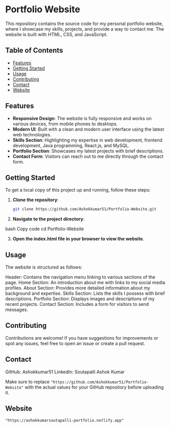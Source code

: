 # Portfolio Website

This repository contains the source code for my personal portfolio website, where I showcase my skills, projects, and provide a way to contact me. The website is built with HTML, CSS, and JavaScript.

## Table of Contents

- [Features](#features)
- [Getting Started](#getting-started)
- [Usage](#usage)
- [Contributing](#contributing)
- [Contact](#contact)
- [Website](#website)

## Features

- **Responsive Design**: The website is fully responsive and works on various devices, from mobile phones to desktops.
- **Modern UI**: Built with a clean and modern user interface using the latest web technologies.
- **Skills Section**: Highlighting my expertise in web development, frontend development, Java programming, React.js, and MySQL.
- **Portfolio Section**: Showcases my latest projects with brief descriptions.
- **Contact Form**: Visitors can reach out to me directly through the contact form.

## Getting Started

To get a local copy of this project up and running, follow these steps:

1. **Clone the repository**:
   ```bash
   git clone https://github.com/Ashokkumar51/Portfolio-Website.git
   
2. **Navigate to the project directory**:

bash
Copy code
cd Portfolio-Website

3. **Open the index.html file in your browser to view the website**.

## Usage
The website is structured as follows:

Header: Contains the navigation menu linking to various sections of the page.
Home Section: An introduction about me with links to my social media profiles.
About Section: Provides more detailed information about my background and expertise.
Skills Section: Lists the skills I possess with brief descriptions.
Portfolio Section: Displays images and descriptions of my recent projects.
Contact Section: Includes a form for visitors to send messages.

## Contributing
Contributions are welcome! If you have suggestions for improvements or spot any issues, feel free to open an issue or create a pull request.

## Contact
GitHub: Ashokkumar51
LinkedIn: Soutapalli Ashok Kumar


Make sure to replace `"https://github.com/Ashokkumar51/Portfolio-Website"` with the actual values for your GitHub repository before uploading it.

## Website
`"https://ashokkumarsoutapalli-portfolio.netlify.app"`
